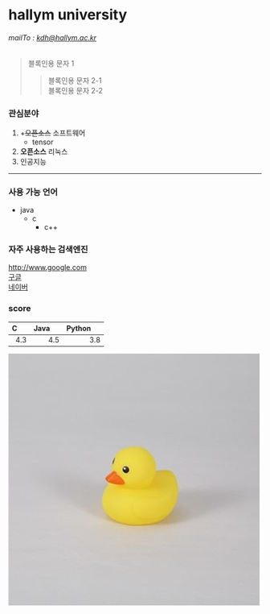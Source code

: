 # hallym university
###### mailTo : kdh@hallym.ac.kr

> 블록인용 문자 1
>> 블록인용 문자 2-1  
>> 블록인용 문자 2-2

### 관심분야
1. +~~오픈소스~~ 소프트웨어
   * tensor
2. **오픈소스** 리눅스
3. 인공지능  
---
### 사용 가능 언어
+ java  
  + c  
    + c++  

### 자주 사용하는 검색엔진
http://www.google.com  
[구글][googlelink]  
[네이버][naverlink]

[naverlink]:http://www.naver.com
[googlelink]:http://www.googe.com

### score

|C&nbsp;&nbsp;&nbsp;&nbsp;&nbsp;|Java&nbsp;&nbsp;&nbsp;&nbsp;&nbsp;|Python&nbsp;&nbsp;&nbsp;&nbsp;&nbsp;|
|---:|---:|---:|
|4.3|4.5|3.8|


![loverduck](/img/loverduck.jpg)






